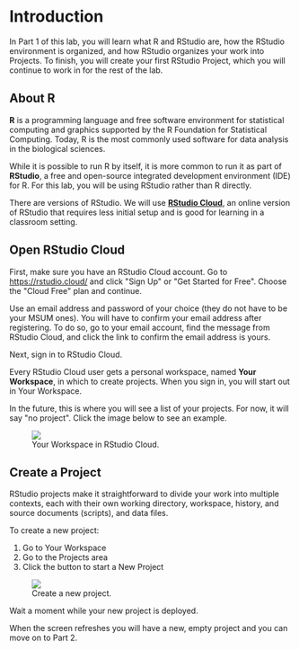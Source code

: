 # Introduction

In Part 1 of this lab, you will learn what R and RStudio are, how the RStudio environment is organized, and how RStudio organizes your work into Projects. To finish, you will create your first RStudio Project, which you will continue to work in for the rest of the lab.


## About R

**R** is a programming language and free software environment for statistical computing and graphics supported by the R Foundation for Statistical Computing. Today, R is the most commonly used software for data analysis in the biological sciences.

While it is possible to run R by itself, it is more common to run it as part of **RStudio**, a free and open-source integrated development environment (IDE) for R. For this lab, you will be using RStudio rather than R directly.

There are versions of RStudio. We will use **[RStudio Cloud](https://rstudio.cloud/)**, an online version of RStudio that requires less initial setup and is good for learning in a classroom setting. 

## Open RStudio Cloud

First, make sure you have an RStudio Cloud account. Go to https://rstudio.cloud/ and click "Sign Up" or "Get Started for Free". Choose the "Cloud Free" plan and continue.

Use an email address and password of your choice (they do not have to be your MSUM ones). You will have to confirm your email address after registering. To do so, go to your email account, find the message from RStudio Cloud, and click the link to confirm the email address is yours.

Next, sign in to RStudio Cloud.

Every RStudio Cloud user gets a personal workspace, named **Your Workspace**, in which to create projects. When you sign in, you will start out in Your Workspace.

In the future, this is where you will see a list of your projects. For now, it will say "no project". Click the image below to see an example.

<figure class="figure">
  <a href="images/rstudio_cloud_your_workspace.png" data-lightbox="rstudio-start" data-title="Your Workspace in RStudio Cloud."><img src="images/rstudio_cloud_your_workspace.png" class="figure-img img-thumbnail"></a>
  <figcaption class="figure-caption">Your Workspace in RStudio Cloud.</figcaption>
</figure>


## Create a Project

RStudio projects make it straightforward to divide your work into multiple contexts, each with their own working directory, workspace, history, and source documents (scripts), and data files.

To create a new project:

1. Go to Your Workspace
2. Go to the Projects area
2. Click the button to start a New Project

<figure class="figure">
  <a href="images/rstudio_cloud_new_project.png" data-lightbox="rstudio-start" data-title="Create a new project."><img src="images/rstudio_cloud_new_project.png" class="figure-img img-thumbnail"></a>
  <figcaption class="figure-caption">Create a new project.</figcaption>
</figure>

Wait a moment while your new project is deployed.

When the screen refreshes you will have a new, empty project and you can move on to Part 2.
